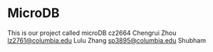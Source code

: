 # MicroDB
This is our project called microDB
cz2664 Chengrui Zhou
lz2761@columbia.edu  Lulu Zhang
sp3895@columbia.edu Shubham
